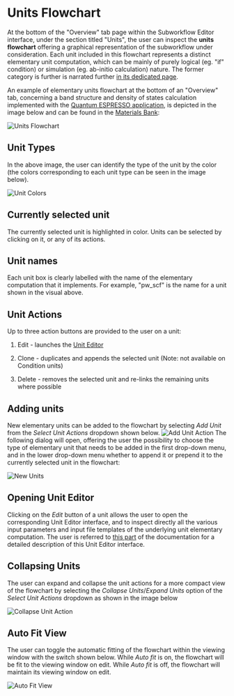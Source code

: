 # Units Flowchart

At the bottom of the "Overview" tab page within the Subworkflow Editor interface, under the section titled "Units", the user can inspect the **units flowchart** offering a graphical representation of the subworkflow under consideration. Each unit included in this flowchart represents a distinct elementary unit computation, which can be mainly of purely logical (eg. "if" condition) or simulation (eg. ab-initio calculation) nature. The former category is further is narrated further [in its dedicated page](../../workflows/components/units.md).

An example of elementary units flowchart at the bottom of an "Overview" tab, concerning a band structure and density of states calculation implemented with the [Quantum ESPRESSO application](../../software-directory/modeling/quantum-espresso/overview.md), is depicted in the image below and can be found in the [Materials Bank](https://platform.mat3ra.com/bank/workflows/HPcabYa3gq4BPcb2u):

![Units Flowchart](../../images/workflow-designer/units-flowchart.png "Units Flowchart")

## Unit Types

In the above image, the user can identify the type of the unit by the color (the colors corresponding to each unit type can be seen in the image below).

![Unit Colors](../../images/workflow-designer/unit-colors.png "Unit Colors")

## Currently selected unit

The currently selected unit is highlighted in color. Units can be selected by clicking on it, or any of its actions.

## Unit names

Each unit box is clearly labelled with the name of the elementary computation that it implements. For example, "pw_scf" is the name for a unit shown in the visual above.

## Unit Actions

Up to three action buttons are provided to the user on a unit:

1. Edit - launches the [Unit Editor](../unit-editor.md)

2. Clone - duplicates and appends the selected unit (Note: not available on Condition units)

3. Delete - removes the selected unit and re-links the remaining units where possible

## Adding units

New elementary units can be added to the flowchart by selecting _Add Unit_ from the _Select Unit Actions_ dropdown shown below. ![Add Unit Action](../../images/workflow-designer/add-unit-action.png "Add Unit Action") The following dialog will open, offering the user the possibility to choose the type of elementary unit that needs to be added in the first drop-down menu, and in the lower drop-down menu whether to append it or prepend it to the currently selected unit in the flowchart:

![New Units](../../images/workflow-designer/new-units.png "New Units")

## Opening Unit Editor

Clicking on the _Edit_ button of a unit allows the user to open the corresponding Unit Editor interface, and to inspect directly all the various input parameters and input file templates of the underlying unit elementary computation. The user is referred to [this part](../unit-editor.md) of the documentation for a detailed description of this Unit Editor interface.

## Collapsing Units

The user can expand and collapse the unit actions for a more compact view of the flowchart by selecting the _Collapse Units_/_Expand Units_ option of the _Select Unit Actions_ dropdown as shown in the image below

![Collapse Unit Action](../../images/workflow-designer/collapse-units-action.png "Collapse Units Action")

## Auto Fit View
The user can toggle the automatic fitting of the flowchart within the viewing window with the switch shown below. While _Auto fit_ is on, the flowchart will be fit to the viewing window on edit. While _Auto fit_ is off, the flowchart will maintain its viewing window on edit.

![Auto Fit View](../../images/workflow-designer/auto-fit-view.png "Auto Fit View")